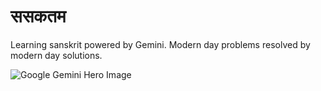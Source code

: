 # ससकतम

Learning sanskrit powered by Gemini. Modern day problems resolved by modern day solutions.

![Google Gemini Hero Image](https://github.com/user-attachments/assets/6efd4d39-82a6-46bf-8a1e-2dcb6cd1cb88)
